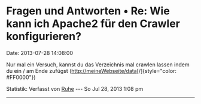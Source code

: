 Fragen und Antworten • Re: Wie kann ich Apache2 für den Crawler konfigurieren?
==============================================================================

Date: 2013-07-28 14:08:00

Nur mal ein Versuch, kannst du das Verzeichnis mal crawlen lassen indem
du ein / am Ende zufügst
(<http://meineWebseite/data>[/]{style="color: #FF0000"})

Statistik: Verfasst von
[Ruhe](http://forum.yacy-websuche.de/memberlist.php?mode=viewprofile&u=8953)
--- So Jul 28, 2013 1:08 pm

------------------------------------------------------------------------
